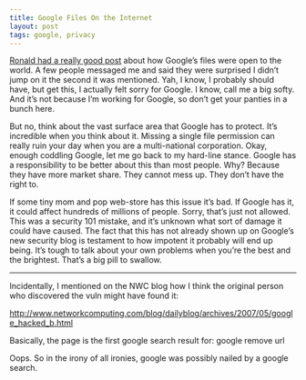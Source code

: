 ```yaml
---
title: Google Files On the Internet
layout: post
tags: google, privacy
---
```


[Ronald had a really good post](https://web.archive.org/web/20150428085210/http://www.0x000000.com/index.php?i=319) about how Google’s files were open to the world. A few people messaged me and said they were surprised I didn’t jump on it the second it was mentioned. Yah, I know, I probably should have, but get this, I actually felt sorry for Google. I know, call me a big softy. And it’s not because I’m working for Google, so don’t get your panties in a bunch here.

But no, think about the vast surface area that Google has to protect. It’s incredible when you think about it. Missing a single file permission can really ruin your day when you are a multi-national corporation. Okay, enough coddling Google, let me go back to my hard-line stance. Google has a responsibility to be better about this than most people. Why? Because they have more market share. They cannot mess up. They don’t have the right to.

If some tiny mom and pop web-store has this issue it’s bad. If Google has it, it could affect hundreds of millions of people. Sorry, that’s just not allowed. This was a security 101 mistake, and it’s unknown what sort of damage it could have caused. The fact that this has not already shown up on Google’s new security blog is testament to how impotent it probably will end up being. It’s tough to talk about your own problems when you’re the best and the brightest. That’s a big pill to swallow.

---

Incidentally, I mentioned on the NWC blog how I think the original person who discovered the vuln might have found it:

http://www.networkcomputing.com/blog/dailyblog/archives/2007/05/google_hacked_b.html

Basically, the page is the first google search result for: google remove url

Oops. So in the irony of all ironies, google was possibly nailed by a google search.
